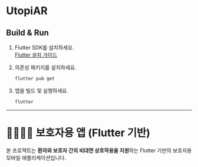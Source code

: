 # UtopiAR

## Build & Run

1. Flutter SDK를 설치하세요.  
   [Flutter 설치 가이드](https://docs.flutter.dev/get-started/install)

2. 의존성 패키지를 설치하세요.
   ```sh
   flutter pub get
   ```

3. 앱을 빌드 및 실행하세요.
   ```sh
   flutter


---

# 👨‍👩‍👧‍👦 보호자용 앱 (Flutter 기반)

본 프로젝트는 **환자와 보호자 간의 비대면 상호작용을 지원**하는 Flutter 기반의 보호자용 모바일 애플리케이션입니다.  
